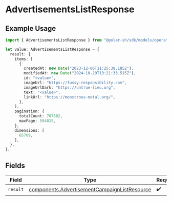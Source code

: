 # AdvertisementsListResponse

## Example Usage

```typescript
import { AdvertisementsListResponse } from "@polar-sh/sdk/models/operations";

let value: AdvertisementsListResponse = {
  result: {
    items: [
      {
        createdAt: new Date("2023-12-06T11:25:38.185Z"),
        modifiedAt: new Date("2024-10-29T13:21:33.515Z"),
        id: "<value>",
        imageUrl: "https://fussy-responsibility.com",
        imageUrlDark: "https://untrue-lieu.org",
        text: "<value>",
        linkUrl: "https://monstrous-metal.org/",
      },
    ],
    pagination: {
      totalCount: 707682,
      maxPage: 594815,
    },
    dimensions: [
      65709,
    ],
  },
};
```

## Fields

| Field                                                                                                        | Type                                                                                                         | Required                                                                                                     | Description                                                                                                  |
| ------------------------------------------------------------------------------------------------------------ | ------------------------------------------------------------------------------------------------------------ | ------------------------------------------------------------------------------------------------------------ | ------------------------------------------------------------------------------------------------------------ |
| `result`                                                                                                     | [components.AdvertisementCampaignListResource](../../models/components/advertisementcampaignlistresource.md) | :heavy_check_mark:                                                                                           | N/A                                                                                                          |